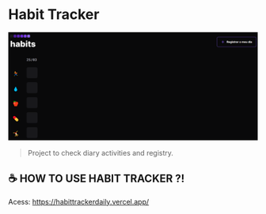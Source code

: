 # Habit Tracker
<img src="assets/habittracker.png" />

> Project to check diary activities and registry.

## ☕ HOW TO USE HABIT TRACKER ?!

Acess: https://habittrackerdaily.vercel.app/

